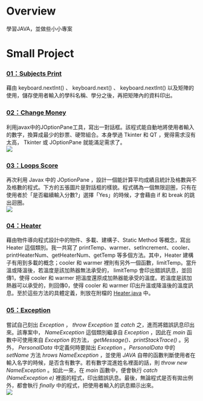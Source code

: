 # Overview
學習JAVA，並做些小小專案

# Small Project
### [01：Subjects Print](https://github.com/tailer954/JavaLearning/tree/master/Small%20Project/01)   
藉由 keyboard.nextInt() 、 keyboard.next() 、 keyboard.nextInt() 以及矩陣的使用，儲存使用者輸入的學科名稱、學分之後，再把矩陣內的資料印出。    
>
### [02：Change Money](https://github.com/tailer954/JavaLearning/tree/master/Small%20Project/02)   
利用javax中的JOptionPane工具，寫出一對話框。該程式能自動地將使用者輸入的數字，換算成最少的鈔票、硬幣組合。本身學過 Tkinter 和 QT ，覺得需求沒有太高， Tkinter 或 JOptionPane 就能滿足需求了。   
![](https://github.com/tailer954/JavaLearning/blob/master/Small%20Project/02/Change%20Money%20Result.JPG)
>
### [03：Loops Score](https://github.com/tailer954/JavaLearning/tree/master/Small%20Project/03)   
再次利用 Javax 中的 JOptionPane ，設計一個能計算平均成績且統計及格數與不及格數的程式。下方的五張圖片是對話框的樣貌。程式碼為一個無限迴圈，只有在使用者於「是否繼續輸入分數?」選擇「Yes」的時候，才會藉由 if 和 break 的跳出迴圈。    
![](https://github.com/tailer954/JavaLearning/blob/master/Small%20Project/03/Loops%20Score%20Result.JPG)
>
### [04：Heater](https://github.com/tailer954/JavaLearning/tree/master/Small%20Project/04)    
藉由物件導向程式設計中的物件、多載、建構子、Static Method 等概念，寫出 Heater 這個類別。我一共寫了 printTemp、warmer、setIncrement、cooler、printHeaterNum、getHeaterNum、getTemp 等多個方法。其中，Heater 建構子有用到多載的概念；cooler 和 warmer 裡則有另外一個函數，limitTemp。當升溫或降溫後，若溫度是該加熱器無法承受的， limitTemp 會印出錯誤訊息，並回傳1，使得 cooler 和 warmer 把溫度還原成加熱器能承受的溫度。若溫度是該加熱器可以承受的，則回傳0，使得 cooler 和 warmer 印出升溫或降溫後的溫度訊息。至於這些方法的具體定義，則放在附檔的 [Heater.java](https://github.com/tailer954/JavaLearning/blob/master/Small%20Project/04/04_Heater.java) 中。
>
### [05：Exception](https://github.com/tailer954/JavaLearning/tree/master/Small%20Project/05)   
嘗試自己刻出 *Exception* ， *throw Exception* 並 *catch* 之，進而將錯誤訊息印出來。該專案中， *NameException* 這個類別繼承自 *Exception* ，因此在 *main* 函數中可使用來自 *Exception* 的方法， *getMessage()、printStackTrace()* 。另外， *PersonalData* 中定義何時要拋出 *Exception* 。*PersonalData* 中的 *setName* 方法 *hrows NameException* ，並使用 *JAVA* 自帶的函數判斷使用者在輸入名字的時候，是否含有數字。若有數字混進姓名裡面的話，則 *throw new NameException* 。如此一來，在 *main* 函數中，便會執行 *catch (NameException e)* 裡面的程式，印出錯誤訊息。最後，無論程式是否有拋出例外，都會執行 *finally* 中的程式，把使用者輸入的訊息顯示出來。      
![](https://github.com/tailer954/JavaLearning/blob/master/Small%20Project/05/Exception%20Warning.PNG)
>
